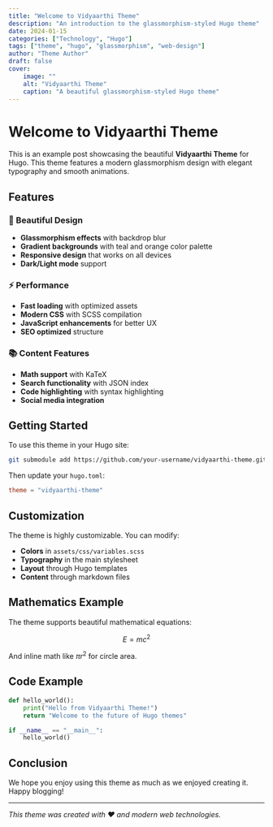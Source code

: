 ```yaml
---
title: "Welcome to Vidyaarthi Theme"
description: "An introduction to the glassmorphism-styled Hugo theme"
date: 2024-01-15
categories: ["Technology", "Hugo"]
tags: ["theme", "hugo", "glassmorphism", "web-design"]
author: "Theme Author"
draft: false
cover:
    image: ""
    alt: "Vidyaarthi Theme"
    caption: "A beautiful glassmorphism-styled Hugo theme"
---
```


# Welcome to Vidyaarthi Theme

This is an example post showcasing the beautiful **Vidyaarthi Theme** for Hugo. This theme features a modern glassmorphism design with elegant typography and smooth animations.

## Features

### 🎨 Beautiful Design
- **Glassmorphism effects** with backdrop blur
- **Gradient backgrounds** with teal and orange color palette
- **Responsive design** that works on all devices
- **Dark/Light mode** support

### ⚡ Performance
- **Fast loading** with optimized assets
- **Modern CSS** with SCSS compilation
- **JavaScript enhancements** for better UX
- **SEO optimized** structure

### 📚 Content Features
- **Math support** with KaTeX
- **Search functionality** with JSON index
- **Code highlighting** with syntax highlighting
- **Social media integration**

## Getting Started

To use this theme in your Hugo site:

```bash
git submodule add https://github.com/your-username/vidyaarthi-theme.git themes/vidyaarthi-theme
```

Then update your `hugo.toml`:

```toml
theme = "vidyaarthi-theme"
```

## Customization

The theme is highly customizable. You can modify:

- **Colors** in `assets/css/variables.scss`
- **Typography** in the main stylesheet
- **Layout** through Hugo templates
- **Content** through markdown files

## Mathematics Example

The theme supports beautiful mathematical equations:

$$
E = mc^2
$$

And inline math like $\pi r^2$ for circle area.

## Code Example

```python
def hello_world():
    print("Hello from Vidyaarthi Theme!")
    return "Welcome to the future of Hugo themes"

if __name__ == "__main__":
    hello_world()
```

## Conclusion

We hope you enjoy using this theme as much as we enjoyed creating it. Happy blogging!

---

*This theme was created with ❤️ and modern web technologies.*